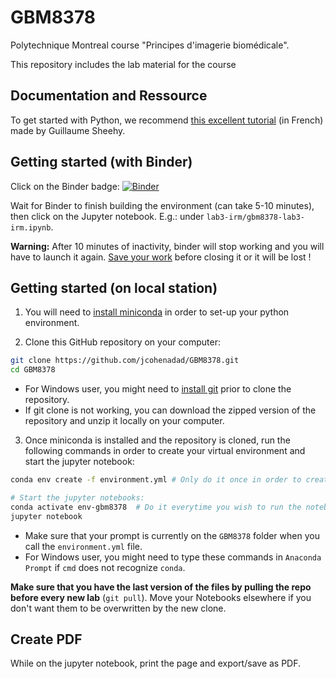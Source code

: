 # GBM8378

Polytechnique Montreal course "Principes d'imagerie biomédicale".

This repository includes the lab material for the course 

## Documentation and Ressource

To get started with Python, we recommend [this excellent tutorial](https://www.youtube.com/playlist?list=PLnzBBbvhjz4X3htDbNF0aJEDVtny48GI0) (in French) made by Guillaume Sheehy. 

## Getting started (with Binder)

Click on the Binder badge:
[![Binder](https://mybinder.org/badge_logo.svg)](https://mybinder.org/v2/gh/jcohenadad/GBM8378/master)

Wait for Binder to finish building the environment (can take 5-10 minutes), then click on the Jupyter notebook. E.g.: under `lab3-irm/gbm8378-lab3-irm.ipynb`.

**Warning:** After 10 minutes of inactivity, binder will stop working and you will have to launch it again. [Save your work](https://discourse.jupyter.org/t/getting-your-notebook-after-your-binder-has-stopped/3268) before closing it or it will be lost !

## Getting started (on local station)

1) You will need to [install miniconda](https://docs.conda.io/en/latest/miniconda.html) in order to set-up your python environment.

2) Clone this GitHub repository on your computer:
```bash
git clone https://github.com/jcohenadad/GBM8378.git
cd GBM8378
```
- For Windows user, you might need to [install git](https://git-scm.com/downloads) prior to clone the repository.
- If git clone is not working, you can download the zipped version of the repository and unzip it locally on your computer.

3) Once miniconda is installed and the repository is cloned, run the following commands in order to create your virtual environment and start the jupyter notebook:

```bash
conda env create -f environment.yml # Only do it once in order to create the environment (might take a few minutes)

# Start the jupyter notebooks:
conda activate env-gbm8378  # Do it everytime you wish to run the notebook
jupyter notebook  
```
- Make sure that your prompt is currently on the `GBM8378` folder when you call the `environment.yml` file.
- For Windows user, you might need to type these commands in `Anaconda Prompt` if `cmd` does not recognize `conda`.

**Make sure that you have the last version of the files by pulling the repo before every new lab** (`git pull`). Move your Notebooks elsewhere if you don't want them to be overwritten by the new clone. 

## Create PDF
While on the jupyter notebook, print the page and export/save as PDF.
